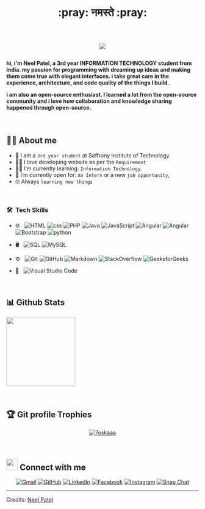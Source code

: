 <h1 align="center">:pray:  नमस्ते  <!--, I'm Neel Patel--> :pray:<!--<img src="https://media.giphy.com/media/hvRJCLFzcasrR4ia7z/giphy.gif" width="35"></h1>-->
<br>
<br>
<p align="center"> 
<a href="https://github.com/DenverCoder1/readme-typing-svg"><img src="https://readme-typing-svg.herokuapp.com?lines=ML+%7C+WEB+DEVELOPMENT+%7C+AI;Exploring+new+programming+languages..&center=true&width=500&height=50"></a>
</p>

<h4>hi, i'm Neel Patel, a 3rd year <b>INFORMATION TECHNOLOGY</b> student from india. my passion for programming with dreaming up ideas and making them come true with elegant interfaces. i take great care in the experience, architecture, and code quality of the things I build.
  
i am also an open-source enthusiast. I learned a lot from the open-source community and i love how collaboration and knowledge sharing happened through open-source.</h4>

<br>
	
## :sassy_man:  About me
- :school: I am a `3rd year student` at Saffrony Institute of Technology.
- :technologist: I love developing website as per the `Requirement`
- :student: I’m currently learning: `Information Technology`.
- :thinking: I’m currently open for: `An Intern` or a new `job opportunity`, <!--this is [MY RESUME](https://drive.google.com/file/d/1gdiny_4f5TVbSdfyAQxokLMMrBTi054P/view?usp=sharing).-->
- :nerd_face: Always `learning new things`
<br>

### 🛠 &nbsp;Tech Skills
- 🌐 &nbsp;
   ![HTML](https://img.shields.io/badge/HTML5%20-%23E34F26.svg?style=plastic&logo=html5&logoColor=white)
   ![css](https://img.shields.io/badge/CSS%20-%231572B6.svg?style=plastic&logo=css3&logoColor=white)
  ![PHP](https://img.shields.io/badge/-PHP-333333?style=flat&logo=php)
  ![Java](https://img.shields.io/badge/Java-%23007396.svg?style=plastic&logo=java&logoColor=white)
  ![JavaScript](https://img.shields.io/badge/JavaScript%20-%23F7DF1E.svg?style=plastic&logo=javascript&logoColor=black)
  ![Angular](https://img.shields.io/badge/Angular-DD0031?style=flat&logo=angular)
  ![Angular](https://img.shields.io/badge/AngularJS-E23237?style=flat&logo=angularjs)
  ![Bootstrap](https://img.shields.io/badge/-Bootstrap-333333?style=flat&logo=bootstrap&logoColor=563D7C)
  ![python](https://img.shields.io/badge/Python%20-%2314354C.svg?style=plastic&logo=python&logoColor=white)
  
- 🛢 &nbsp;
  ![SQL](https://img.shields.io/badge/-SQL-333333?style=flat&logo=sqlite)
  ![MySQL](https://img.shields.io/badge/MySQL-00000F?style=flat&logo=sqlite&bg-color=grey)
 
- ⚙️ &nbsp;
  ![Git](https://img.shields.io/badge/Git%20-%23F05033.svg?style=plastic&logo=git&logoColor=white)
  ![GitHub](https://img.shields.io/badge/github-%23181717.svg?style=plastic&logo=github&logoColor=white)
  ![Markdown](https://img.shields.io/badge/Markdown-000000?style=plastic&logo=markdown&logoColor=white)
  ![StackOverflow](https://img.shields.io/badge/-Stack%20Overflow-FE7A16?style=plastic&logo=stack-overflow&logoColor=white)
  ![GeeksforGeeks](https://img.shields.io/badge/geeksforgeeks-%230F9D58.svg?style=plastic&logo=geeksforgeeks&logoColor=white)
  
- 🔧 &nbsp;
  ![Visual Studio Code](https://img.shields.io/badge/Visual%20Studio%20Code-0078d7.svg?style=plastic&logo=visual-studio-code&logoColor=white)
<br>
	
## 📊 Github Stats

<p>
<a href="https://github.com/NeelPatel2306">
  <img height="180em" src="https://github-readme-stats.vercel.app/api?username=NeelPatel2306&show_icons=true&theme=dark" />
<!--   <img height="180em" src="https://github-readme-stats-eight-theta.vercel.app/api/top-langs/?username=NeelPatel2306&layout=compact&langs_count=8&theme=algolia"/> -->
</a>
</p>
<br>
	
## :trophy: Git profile Trophies

<p align="center"> <a href="https://github.com/ryo-ma/github-profile-trophy"><img src="https://github-profile-trophy.vercel.app/?username=NeelPatel2306&layout=compact&theme=algolia" alt="7oskaaa" /></a> </p>
<br>

## <img src="https://media.giphy.com/media/iY8CRBdQXODJSCERIr/giphy.gif" width="30px"> Connect with me
<p align="center">
	<a href="mailto:neelthegreat23@gmail.com"><img img src="https://img.shields.io/badge/gmail-%23EA4335.svg?style=plastic&logo=gmail&logoColor=white" alt="Gmail"/></a>
	<a href="https://github.com/NeelPatel2306"><img src="https://img.shields.io/badge/github-%23181717.svg?style=plastic&logo=github&logoColor=white" alt="GitHub"/></a>
<!-- 	<a href="https://wa.me/0201208822340"><img src="https://img.shields.io/badge/whatsapp-%2325D366.svg?style=plastic&logo=whatsapp&logoColor=white" alt="Whatsapp"/></a> -->
	<a href="www.linkedin.com/in/neel-patel-9b32521b9"><img src="https://img.shields.io/badge/linkedin-%230A66C2.svg?style=plastic&logo=linkedin&logoColor=white" alt="LinkedIn"/></a>
	<a href="https://www.facebook.com/profile.php?id=100014048918476"><img src="https://img.shields.io/badge/facebook-%231877F2.svg?style=plastic&logo=facebook&logoColor=white" alt="Facebook"/></a>
	<a href="https://www.instagram.com/ig_neel23/"><img src="https://img.shields.io/badge/instagram-%23E4405F.svg?style=plastic&logo=instagram&logoColor=white" alt="Instagram"/></a>
	<a href="https://www.snapchat.com/add/neelpatel2306?share_id=_troIpIi9gA&locale=en-IN"><img src="https://img.shields.io/badge/snapchat-%23FFFC00.svg?style=plastic&logo=snapchat&logoColor=black" alt="Snap Chat"/></a>
	
<!-- <summary><b>⚡ Recent GitHub Activity</b></summary>
<br/>
<a href="https://github.com/NeelPatel2306"><img alt="NeelPatel2306's Activity Graph" src="https://activity-graph.herokuapp.com/graph?username=NeelPatel2306"></a>
<br/> -->

-----
Credits: [Neel Patel](https://github.com/NeelPatel2306)
  
